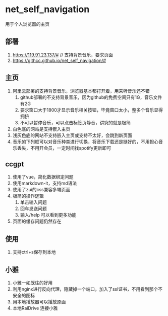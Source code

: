 # net_self_navigation
用于个人浏览器的主页

## 部署
1. https://119.91.23.137/#  // 支持背景音乐，要求页面
2. https://githcc.github.io/net_self_navigation/#

## 主页
1. 阿里云部署的支持背景音乐，浏览器基本都打开着，用来听音乐还不错
   1. github部署的不支持背景音乐，因为github的免费空间只有1G，音乐文件有2G
   2. 要求窗口大于1800才显示音乐相关按钮，毕竟窗口太小，整多个音乐显得拥挤
   3. 不可以暂停音乐，可以点击标签页静音，讲究的就是极简
2. 白色底的网站是支持嵌入主页
3. 浅灰色底的网站不支持嵌入主页或支持不太好，会跳到新页面
4. 音乐的下列框可以对音乐种类进行切换，将音乐下载还是挺好的，不用担心音乐丢失，不用开会员，一定时间找spotify更新即可

## ccgpt
1. 使用了vue，简化数据绑定问题
2. 使用markdown-it，支持md语法
3. 使用了zui的css兼容多端页面
4. 极简的操作逻辑
   1. 单击输入问题
   2. 回车发送问题
   3. 输入/help 可以看到更多功能
5. 页面的缓存问题仍然存在

## 使用
1. 支持ctrl+s保存到本地

## 小雅
1. 小雅一如既往的好用
2. 利用nginx进行反向代理，隐藏掉一个端口，加入了ssl证书，不用看到那个不安全的图标
3. 用本地播放器可以播放原画
4. 本地RaiDrive 连接小雅